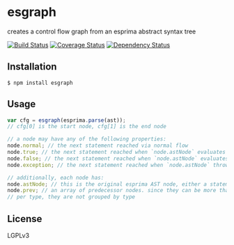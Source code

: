 # esgraph

creates a control flow graph from an esprima abstract syntax tree

[![Build Status](https://travis-ci.org/Swatinem/esgraph.png?branch=master)](https://travis-ci.org/Swatinem/esgraph)
[![Coverage Status](https://coveralls.io/repos/Swatinem/esgraph/badge.png?branch=master)](https://coveralls.io/r/Swatinem/esgraph)
[![Dependency Status](https://gemnasium.com/Swatinem/esgraph.png)](https://gemnasium.com/Swatinem/esgraph)

## Installation

    $ npm install esgraph

## Usage

```js
var cfg = esgraph(esprima.parse(ast));
// cfg[0] is the start node, cfg[1] is the end node

// a node may have any of the following properties:
node.normal; // the next statement reached via normal flow
node.true; // the next statement reached when `node.astNode` evaluates to true
node.false; // the next statement reached when `node.astNode` evaluates to false
node.exception; // the next statement reached when `node.astNode` throws

// additionally, each node has:
node.astNode; // this is the original esprima AST node, either a statement or an expression
node.prev; // an array of predecessor nodes. since they can be more than one
// per type, they are not grouped by type
```

## License

  LGPLv3

